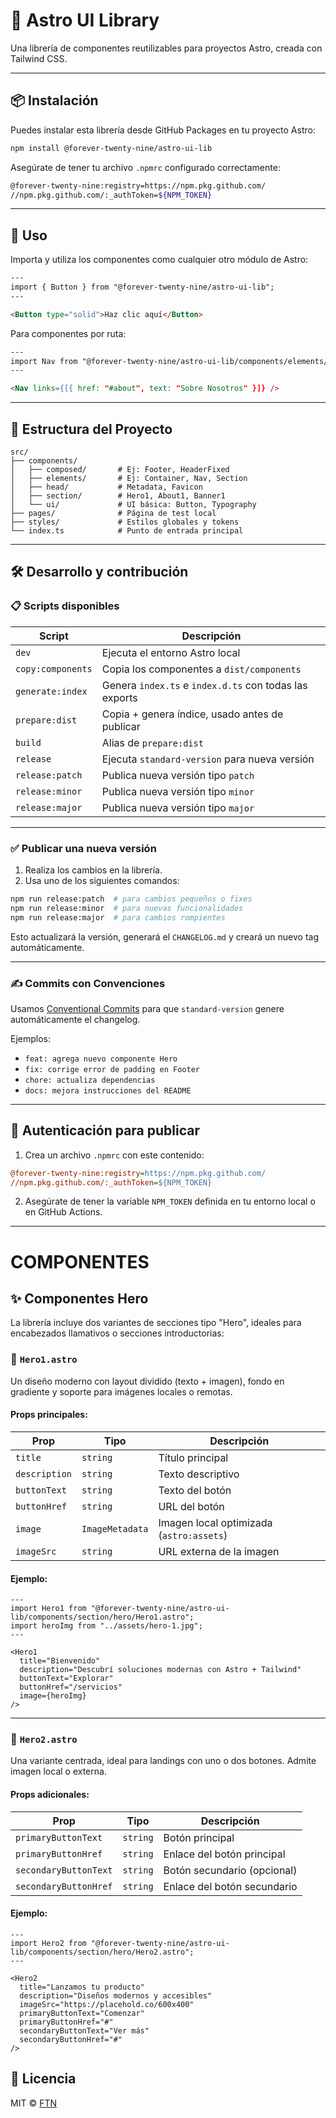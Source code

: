 # 🌌 Astro UI Library

Una librería de componentes reutilizables para proyectos Astro, creada con Tailwind CSS.

---

## 📦 Instalación

Puedes instalar esta librería desde GitHub Packages en tu proyecto Astro:

```bash
npm install @forever-twenty-nine/astro-ui-lib
````

Asegúrate de tener tu archivo `.npmrc` configurado correctamente:

```bash
@forever-twenty-nine:registry=https://npm.pkg.github.com/
//npm.pkg.github.com/:_authToken=${NPM_TOKEN}
```

---

## 🚀 Uso

Importa y utiliza los componentes como cualquier otro módulo de Astro:

```html
---
import { Button } from "@forever-twenty-nine/astro-ui-lib";
---

<Button type="solid">Haz clic aquí</Button>
```

Para componentes por ruta:

```html
---
import Nav from "@forever-twenty-nine/astro-ui-lib/components/elements/Nav.astro";
---

<Nav links={[{ href: "#about", text: "Sobre Nosotros" }]} />
```

---

## 🧱 Estructura del Proyecto

```
src/
├── components/
│   ├── composed/       # Ej: Footer, HeaderFixed
│   ├── elements/       # Ej: Container, Nav, Section
│   ├── head/           # Metadata, Favicon
│   ├── section/        # Hero1, About1, Banner1
│   └── ui/             # UI básica: Button, Typography
├── pages/              # Página de test local
├── styles/             # Estilos globales y tokens
└── index.ts            # Punto de entrada principal
```

---

## 🛠 Desarrollo y contribución

### 📋 Scripts disponibles

| Script            | Descripción                                            |
| ----------------- | ------------------------------------------------------ |
| `dev`             | Ejecuta el entorno Astro local                         |
| `copy:components` | Copia los componentes a `dist/components`              |
| `generate:index`  | Genera `index.ts` e `index.d.ts` con todas las exports |
| `prepare:dist`    | Copia + genera índice, usado antes de publicar         |
| `build`           | Alias de `prepare:dist`                                |
| `release`         | Ejecuta `standard-version` para nueva versión          |
| `release:patch`   | Publica nueva versión tipo `patch`                     |
| `release:minor`   | Publica nueva versión tipo `minor`                     |
| `release:major`   | Publica nueva versión tipo `major`                     |

---

### ✅ Publicar una nueva versión

1. Realiza los cambios en la librería.
2. Usa uno de los siguientes comandos:

```bash
npm run release:patch  # para cambios pequeños o fixes
npm run release:minor  # para nuevas funcionalidades
npm run release:major  # para cambios rompientes
```

Esto actualizará la versión, generará el `CHANGELOG.md` y creará un nuevo tag automáticamente.

---

### ✍️ Commits con Convenciones

Usamos [Conventional Commits](https://www.conventionalcommits.org/es/v1.0.0/) para que `standard-version` genere automáticamente el changelog.

Ejemplos:

* `feat: agrega nuevo componente Hero`
* `fix: corrige error de padding en Footer`
* `chore: actualiza dependencias`
* `docs: mejora instrucciones del README`

---

## 🧪 Autenticación para publicar

1. Crea un archivo `.npmrc` con este contenido:

```ini
@forever-twenty-nine:registry=https://npm.pkg.github.com/
//npm.pkg.github.com/:_authToken=${NPM_TOKEN}
```

2. Asegúrate de tener la variable `NPM_TOKEN` definida en tu entorno local o en GitHub Actions.

---

# COMPONENTES

## ✨ Componentes Hero

La librería incluye dos variantes de secciones tipo "Hero", ideales para encabezados llamativos o secciones introductorias:

### 🧩 `Hero1.astro`

Un diseño moderno con layout dividido (texto + imagen), fondo en gradiente y soporte para imágenes locales o remotas.

#### Props principales:

| Prop           | Tipo                | Descripción                                 |
|----------------|---------------------|---------------------------------------------|
| `title`        | `string`            | Título principal                            |
| `description`  | `string`            | Texto descriptivo                           |
| `buttonText`   | `string`            | Texto del botón                             |
| `buttonHref`   | `string`            | URL del botón                               |
| `image`        | `ImageMetadata`     | Imagen local optimizada (`astro:assets`)    |
| `imageSrc`     | `string`            | URL externa de la imagen                    |

#### Ejemplo:

```astro
---
import Hero1 from "@forever-twenty-nine/astro-ui-lib/components/section/hero/Hero1.astro";
import heroImg from "../assets/hero-1.jpg";
---

<Hero1
  title="Bienvenido"
  description="Descubrí soluciones modernas con Astro + Tailwind"
  buttonText="Explorar"
  buttonHref="/servicios"
  image={heroImg}
/>
```

---

### 🧩 `Hero2.astro`

Una variante centrada, ideal para landings con uno o dos botones. Admite imagen local o externa.

#### Props adicionales:

| Prop                   | Tipo                | Descripción                            |
|------------------------|---------------------|----------------------------------------|
| `primaryButtonText`    | `string`            | Botón principal                        |
| `primaryButtonHref`    | `string`            | Enlace del botón principal             |
| `secondaryButtonText`  | `string`            | Botón secundario (opcional)            |
| `secondaryButtonHref`  | `string`            | Enlace del botón secundario            |

#### Ejemplo:

```astro
---
import Hero2 from "@forever-twenty-nine/astro-ui-lib/components/section/hero/Hero2.astro";
---

<Hero2
  title="Lanzamos tu producto"
  description="Diseños modernos y accesibles"
  imageSrc="https://placehold.co/600x400"
  primaryButtonText="Comenzar"
  primaryButtonHref="#"
  secondaryButtonText="Ver más"
  secondaryButtonHref="#"
/>
```


## 📝 Licencia

MIT © [FTN](https://github.com/Forever-twenty-nine)

